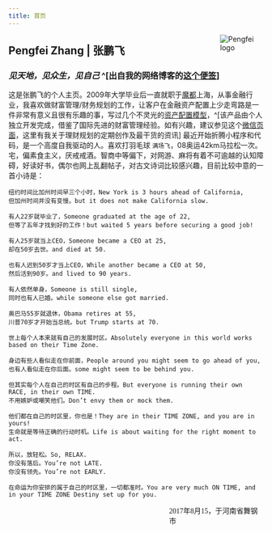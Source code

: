 ```yaml
---
title: 首页
---
```


[<img src="https://zpfsite.files.wordpress.com/2017/11/e6ada3efbc9a2017-02-21-021403efbc9b618x618.jpg?w=544" style="max-width:17%;min-width:40px;float:right;" alt="Pengfei logo" />](http://www.pfzhang.com)

## Pengfei Zhang | 张鹏飞

### _见天地，见众生，见自己_ ^[出自我的网络博客的[这个便签](https://i0.wp.com/zpfsite.files.wordpress.com/2018/03/e4b896e7958ce8a782e79a84e79fa5e8af86e997a8e6a79b.jpg?ssl=1&w=450)]

这是张鹏飞的个人主页。2009年大学毕业后一直就职于[魔都](https://www.baidu.com/s?ie=UTF-8&wd=%E9%AD%94%E9%83%BD)上海，从事金融行业，我喜欢做财富管理/财务规划的工作，让客户在金融资产配置上少走弯路是一件非常有意义且很有乐趣的事，写过几个不灵光的[资产配置模型](http://www.yunzhan365.com/read/gvag/qpxk/mobile/index.html#p=1)，^[该产品由个人独立开发完成，借鉴了国际先进的财富管理经验。如有兴趣，建议参见这个[微信页面](https://mp.weixin.qq.com/mp/homepage?__biz=MjM5MDEzMzM5MQ==&hid=2&sn=d7ab75629bfffd4809ca2b7b6d571b21#wechat_redirect)，这里有我关于理财规划的定期创作及最干货的资讯] 最近开始折腾小程序和代码，是一个高度自我驱动的人。喜欢打羽毛球 `满场飞`，08奥运42km马拉松一次。宅，偏素食主义，厌戒戒酒。智商中等偏下，对网游、麻将有着不可逾越的认知障碍，好读好书，偶尔也网上乱翻帖子，对古文诗词比较感兴趣，目前比较中意的一首小诗是：

<pre class="hljs gherkin"><code class="sh">纽约时间比加州时间早三个小时，New York is 3 hours ahead of California,
但加州时间并没有变慢。but it does not make California slow.

有人22岁就毕业了，Someone graduated at the age of 22,
但等了五年才找到好的工作！but waited 5 years before securing a good job!

有人25岁就当上CEO，Someone became a CEO at 25,
却在50岁去世。and died at 50.

也有人迟到50岁才当上CEO，While another became a CEO at 50,
然后活到90岁。and lived to 90 years.

有人依然单身，Someone is still single,
同时也有人已婚。while someone else got married.

奥巴马55岁就退休，Obama retires at 55,
川普70岁才开始当总统。but Trump starts at 70.

世上每个人本来就有自己的发展时区。Absolutely everyone in this world works based on their Time Zone.

身边有些人看似走在你前面，People around you might seem to go ahead of you,
也有人看似走在你后面。some might seem to be behind you.

但其实每个人在自己的时区有自己的步程。But everyone is running their own RACE, in their own TIME.
不用嫉妒或嘲笑他们。Don’t envy them or mock them.

他们都在自己的时区里，你也是！They are in their TIME ZONE, and you are in yours!
生命就是等待正确的行动时机。Life is about waiting for the right moment to act.

所以，放轻松。So, RELAX.
你没有落后。You’re not LATE.
你没有领先。You’re not EARLY.

在命运为你安排的属于自己的时区里，一切都准时。You are very much ON TIME, and in your TIME ZONE Destiny set up for you.
</code></pre>



<font face="黑体" style="max-width:37%;min-width:70px;float:right;"> 2017年8月15，于河南省舞钢市 </font><br>
